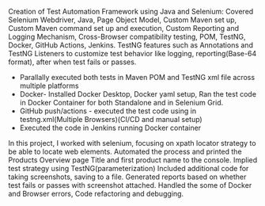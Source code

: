Creation of Test Automation Framework using Java and Selenium: 
Covered Selenium Webdriver, Java, Page Object Model, Custom Maven set up, Custom Maven command set up and execution, Custom Reporting and Logging Mechanism, Cross-Browser compatibility testing, POM,  TestNG, Docker, GitHub Actions, Jenkins.
TestNG features such as Annotations and TestNG Listeners to customize test behavior like logging, reporting(Base-64 format), after when test fails or passes.
- Parallally executed both tests in Maven POM and TestNG xml file across multiple platforms
- Docker- Installed Docker Desktop, Docker yaml setup, Ran the test code in Docker Container for both Standalone and in Selenium Grid. 
- GitHub push/actions - executed the test code using in testng.xml(Multiple Browsers)(CI/CD and manual setup)
- Executed the code in Jenkins running Docker container

In this project, I worked with selenium, focusing on xpath locator strategy to be able to locate web elements. Automated the process and printed the Products Overview page Title and first product name to the console. Implied test strategy using TestNG(parameterization)
Included additional code for taking screenshots, saving to a file. 
Generated reports based on whether test fails or passes with screenshot attached.
Handled the some of Docker and Browser errors, Code refactoring and debugging.


